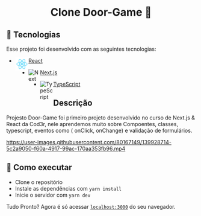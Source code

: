 <h1 align="center">
  Clone Door-Game 🚪
</h1>

## 🚀 Tecnologias

Esse projeto foi desenvolvido com as seguintes tecnologias:
- [React](https://reactjs.org) <img align='left' alt='React' width='35px' src="https://raw.githubusercontent.com/github/explore/80688e429a7d4ef2fca1e82350fe8e3517d3494d/topics/react/react.png"/>

- [Next.js](https://nextjs.org/) <img align='left' alt='Next' width='31px' src="https://assets.vercel.com/image/upload/v1607554385/repositories/next-js/next-logo.png"/>

- [TypeScript](https://www.typescriptlang.org/) <img align='left' alt='TypeScript' width='35px' src="https://img.icons8.com/color/48/000000/typescript.png"/>



## Descrição 
 Projesto Door-Game foi primeiro projeto desenvolvido no curso de Next.js & React da Cod3r, nele aprendemos muito sobre Compoentes, classes, typescript, eventos
 como ( onClick, onChange) e validação de formulários.
 

https://user-images.githubusercontent.com/80167149/139928714-5c2a9050-f60a-4917-99ac-170aa353fb96.mp4
 

## 🔗 Como executar

- Clone o repositório
- Instale as dependências com `yarn install`
- Inicie o servidor com `yarn dev`

Tudo Pronto? Agora é só acessar [`localhost:3000`](http://localhost:3000) do seu navegador.

